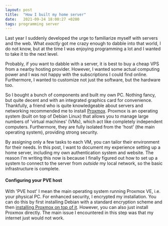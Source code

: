 ```yaml
---
layout: post
title:  "How I built my home server"
date:   2021-09-24 18:00:27 +0200
tags: programming server
---
```

Last year I suddenly developed the urge to familiarize myself with servers and the web. What _exactly_ got me crazy enough to dabble into that world, I do not know, but at the time I was enjoying programming a lot and I wanted to take it to the next level. 

Probably, if you want to dabble with a server, it is best to buy a cheap VPS from a nearby hosting provider. However, I wanted some actual computing power and I was not happy with the subscriptions I could find online. Furthermore, I wanted to customize not just the software, but the hardware too.

So I bought a bunch of components and built my own PC. Nothing fancy, but quite decent and with an integrated graphics card for convenience. Thankfully, a friend who is quite knowledgeable about servers and networking recommended me to install [Proxmox](https://www.proxmox.com/en/). Proxmox is an operating system (built on top of Debian Linux) that allows you to manage large numbers of 'virtual machines' (VMs), which act like completely independent computers. Furthermore, they are fully isolated from the 'host' (the main operating system), providing strong security.

By assigning only a few tasks to each VM, you can tailor their environment for their needs. In this post, I want to document my experience setting up a home server, including my own authentication system and website. The reason I'm writing this now is because I finally figured out how to set up a system to connect to the server from *outside* my local network, so the basic infrastructure is complete.

#### Configuring your PVE host

With 'PVE host' I mean the main operating system running Proxmox VE, i.e. your physical PC. For enhanced security, I encrypted my installation. You can do this by first installing Debian with a standard encryption scheme and then [installing Proxmox on top of it](https://pve.proxmox.com/wiki/Install_Proxmox_VE_on_Debian_Buster). However, you can also just install Proxmox directly. The main issue I encountered in this step was that my internet just would not work. 
